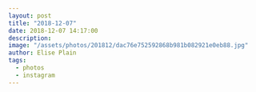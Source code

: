 ```yaml
---
layout: post
title: "2018-12-07"
date: 2018-12-07 14:17:00
description: 
image: "/assets/photos/201812/dac76e752592868b981b082921e0eb88.jpg"
author: Elise Plain
tags: 
  - photos
  - instagram
---
```



<p></p>
